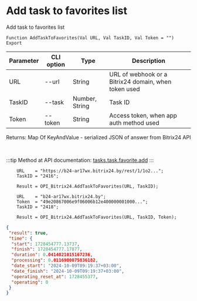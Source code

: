 ﻿---
sidebar_position: 17
---

# Add task to favorites list
 Add task to favorites list



`Function AddTaskToFavorites(Val URL, Val TaskID, Val Token = "") Export`

  | Parameter | CLI option | Type | Description |
  |-|-|-|-|
  | URL | --url | String | URL of webhook or a Bitrix24 domain, when token used |
  | TaskID | --task | Number, String | Task ID |
  | Token | --token | String | Access token, when app auth method used |

  
  Returns:  Map Of KeyAndValue - serialized JSON of answer from Bitrix24 API

<br/>

:::tip
Method at API documentation: [tasks.task.favorite.add](https://dev.1c-bitrix.ru/rest_help/tasks/task/tasks/tasks_task_favorite_add.php)
:::
<br/>


```bsl title="Code example"
    URL    = "https://b24-ar17wx.bitrix24.by/rest/1/1o2...";
    TaskID = "2416";

    Result = OPI_Bitrix24.AddTaskToFavorites(URL, TaskID);

    URL    = "b24-ar17wx.bitrix24.by";
    Token  = "49e20867006e9f06006b12e400000001000...";
    TaskID = "2418";

    Result = OPI_Bitrix24.AddTaskToFavorites(URL, TaskID, Token);
```
 



```json title="Result"
{
 "result": true,
 "time": {
  "start": 1728454777.13737,
  "finish": 1728454777.17877,
  "duration": 0.0414021015167236,
  "processing": 0.0116980075836182,
  "date_start": "2024-10-09T09:19:37+03:00",
  "date_finish": "2024-10-09T09:19:37+03:00",
  "operating_reset_at": 1728455377,
  "operating": 0
 }
}
```
